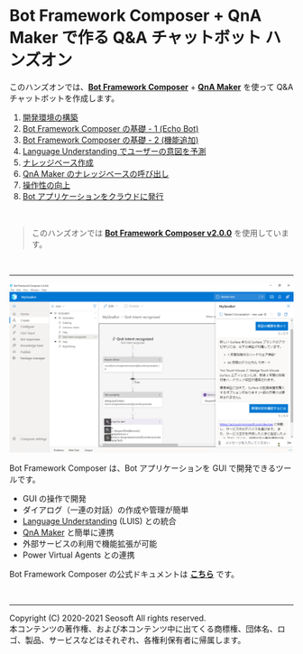 # Bot Framework Composer + QnA Maker で作る Q&A チャットボット ハンズオン

このハンズオンでは、[**Bot Framework Composer**](https://aka.ms/bfc-doc) + [**QnA Maker**](https://www.qnamaker.ai/) を使って Q&A チャットボットを作成します。

1. [開発環境の構築](./docs/01_install.md)
2. [Bot Framework Composer の基礎 - 1 (Echo Bot)](./docs/02_composer_basic.md)
3. [Bot Framework Composer の基礎 - 2 (機能追加)](./docs/03_composer_basic2.md)  
4. [Language Understanding でユーザーの意図を予測](./docs/04_composer_luis.md)　　
5. [ナレッジベース作成](./docs/05_create_knowledgebase.md)  
6. [QnA Maker のナレッジベースの呼び出し](./docs/06_test_qnatrigger.md)  
7. [操作性の向上](./docs/07_help_and_suggestion.md)
8. [Bot アプリケーションをクラウドに発行](./docs/07_deploy_bot.md)  

<br />

> このハンズオンでは [**Bot Framework Composer v2.0.0**](https://techcommunity.microsoft.com/t5/azure-ai/build-2021-conversational-ai-update/ba-p/2375203) を使用しています。 

<br />

---

<img src="./docs/images/bfcomp_main.jpg" width="540px" />

Bot Framework Composer は、Bot アプリケーションを GUI で開発できるツールです。

- GUI の操作で開発
- ダイアログ（一連の対話）の作成や管理が簡単
- [Language Understanding](https://luis.ai/) (LUIS) との統合
- [QnA Maker](https://qnamaker.ai/) と簡単に連携
- 外部サービスの利用で機能拡張が可能
- Power Virtual Agents との連携

Bot Framework Composer の公式ドキュメントは [**こちら**](https://aka.ms/bfc-doc) です。

<br />

---

Copyright (C) 2020-2021 Seosoft All rights reserved.  
本コンテンツの著作権、および本コンテンツ中に出てくる商標権、団体名、ロゴ、製品、サービスなどはそれぞれ、各権利保有者に帰属します。
